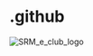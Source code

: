 # .github

![SRM_e_club_logo](https://github.com/SRM-eClub/.github/assets/113442287/3c1a06ef-697a-4712-944a-b66c2ee0240c)

